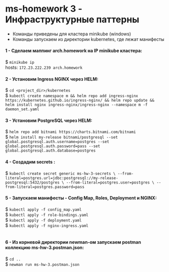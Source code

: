 # ms-homework 3 - Инфраструктурные паттерны
#### 
- Команды приведены для кластера minikube (windows)
- Команды запускаем из директории kubernetes, где лежат манифесты

#### 1 - Сделаем маппинг arch.homework на IP minikube кластера:
$ `minikube ip`<br/>
hosts: `172.23.222.239 arch.homework`
<br/>

#### 2 - Установим Ingress NGINX через HELM:
$ `cd <project_dir>/kubernetes` <br/>
$ `kubectl create namespace m && helm repo add ingress-nginx https://kubernetes.github.io/ingress-nginx/ && helm repo update && helm install nginx ingress-nginx/ingress-nginx --namespace m -f daemon_set.yaml`
<br/>

#### 3 - Установим PostgreSQL через HELM:
$ `helm repo add bitnami https://charts.bitnami.com/bitnami` <br/>
$ `helm install my-release bitnami/postgresql --set global.postgresql.auth.username=postgres --set global.postgresql.auth.password=pass --set global.postgresql.auth.database=postgres` <br/>

#### 4 - Создадим secrets :
$ `kubectl create secret generic ms-hw-3-secrets \
--from-literal=postgres.url=jdbc:postgresql://my-release-postgresql:5432/postgres \
--from-literal=postgres.user=postgres \
--from-literal=postgres.password=pass`  

#### 5 - Запускаем манифесты - Config Map, Roles, Deployment и NGINX:
$ `kubectl apply -f config_map.yaml` <br/>
$ `kubectl apply -f role-bindings.yaml` <br/>
$ `kubectl apply -f deployment.yaml` <br/>
$ `kubectl apply -f nginx-ingress.yaml` <br/>
<br/>

#### 6 - Из корневой директории newman-ом запускаем postman коллекцию ms-hw-3.postman.json:
$ `cd ..` <br/>
$ `newman run ms-hw-3.postman.json` <br/>

